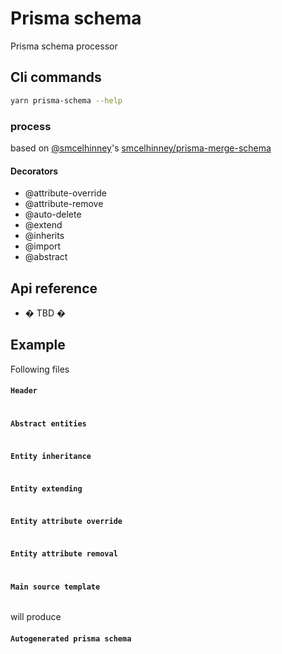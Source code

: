 # Prisma schema

Prisma schema processor

## Cli commands

```bash
yarn prisma-schema --help
```

### **process**

based on [@smcelhinney](https://github.com/smcelhinney)'s [smcelhinney/prisma-merge-schema](https://github.com/smcelhinney/prisma-merge-schema)

#### Decorators

* @attribute-override
* @attribute-remove
* @auto-delete
* @extend
* @inherits
* @import
* @abstract

## Api reference
* � TBD �

## Example

Following files

#### **`Header`**
```prisma:example/prisma/src/header.template.prisma
```

#### **`Abstract entities`**
```prisma:example/prisma/src/base.template.prisma
```

#### **`Entity inheritance`**
```prisma:example/prisma/src/inherit.template.prisma
```

#### **`Entity extending`**
```prisma:example/prisma/src/extend.template.prisma
```

#### **`Entity attribute override`**
```prisma:example/prisma/src/override.template.prisma
```

#### **`Entity attribute removal`**
```prisma:example/prisma/src/remove.template.prisma
```

#### **`Main source template`**
```prisma:example/prisma/src/schema.template.prisma
```

will produce

#### **`Autogenerated prisma schema`**
```prisma:example/prisma/schema.prisma
```

